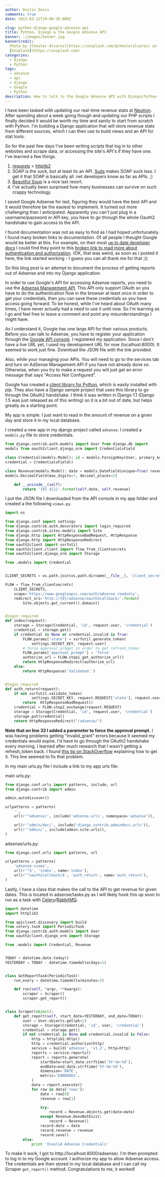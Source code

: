 ```yaml
---
author: Dustin Davis
comments: true
date: 2013-03-12T19:08:39.000Z

slug: python-django-google-adsense-api
title: Python, Django & the Google Adsense API
banner: ./images/banner.jpg
bannerCredit:
  Photo by [Chester Alvarez](https://unsplash.com/@chesteralvarez) on
  [Unsplash](https://unsplash.com)
categories:
  - Django
  - Python
tags:
  - adsense
  - api
  - django
  - Google
  - Python
description: How to talk to the Google Adsense API with Django/Python
---
```


I have been tasked with updating our real-time revenue stats at
[Neutron](http://neutroninteractive.com). After spending about a week going
though and updating our PHP scripts I finally decided it would be worth my time
and sanity to start from scratch with Python. I'm building a Django application
that will store revenue stats from different sources, which I can then use to
build views and an API for stat tools.

So for the past few days I've been writing scripts that log in to other websites
and scrape data, or accessing the site's API's if they have one. I've learned a
few things.

1. [requests](http://docs.python-requests.org/en/latest/) >
   [httplib2](https://code.google.com/p/httplib2/)
2. SOAP is the suck, but at least its an API.
   [Suds](https://fedorahosted.org/suds/) makes SOAP suck less. I get it that
   SOAP is basically all .net developers know as far as APIs. ;)
3. [Beautiful Soup](http://www.crummy.com/software/BeautifulSoup/) is a nice
   last resort.
4. I've actually been surprised how many businesses can survive on such crappy
   technology.

I saved Google Adsense for last, figuring they would have the best API and it
would therefore be the easiest to implement. It turned out more challenging than
I anticipated. Apparently you can't just plug in a username/password or API key,
you have to go through the whole Oauth2 handshake to gain access to the API.

I found documentation was not as easy to find as I had hoped unfortunately. I
found many broken links to documentation. Of all people I thought Google would
be better at this. For example, on their most
[up to date developer docs](https://developers.google.com/adsense/host/v4.1/accounts/reports/generate#auth)
I could find they point to this
[broken link to read more about authentication and authorization](https://developers.google.com/adsense/host/getting_started#auth).
(OK, that was weird, as soon as I posted it here, the link started working - I
guess you can all thank me for that ;))

So this blog post is an attempt to document the process of getting reports out
of Adsense and into my Django application.

In order to use Google's API for accessing Adsense reports, you need to use the
[Adsense Management API](https://developers.google.com/adsense/management/).
This API only support OAuth so you have to do the authentication flow in the
browser at least once in order to get your credentials, then you can save these
credentials so you have access going forward. To be honest, while I've heard
about OAuth many times, I have never actually had a need to use it until now. So
I'm learning as I go and feel free to leave a comment and point any
misunderstandings I might have.

As I understand it, Google has one large API for their various products. Before
you can talk to Adsense, you have to register your application through the
[Google API console](https://code.google.com/apis/console#access). I registered
my application. Since I don't have a live URL yet, I used my development URL for
now (localhost:8000). It seemed to work just fine. Download the JSON file with
the link provided.

Also, while your managing your APIs. You will need to go to the services tab and
turn on AdSense Management API if you have not already done so. Otherwise, when
you try to make a request you will just get an error message that says "Access
Not Configured".

Google has created a
[client library for Python](https://developers.google.com/adsense/management/api-lib/python),
which is easily installed with pip. They also have a Django sample project that
uses this library to go through the OAuth2 handshake. I think it was written in
Django 1.1 (Django 1.5 was just released as of this writing) so it is a bit out
of date, but helps greatly as a starting point.

My app is simple. I just want to read in the amount of revenue on a given day
and store it in my local database.

I created a new app in my django project called `adsense`. I created a
`models.py` file to store credentials.

```python
from django.contrib.auth.models import User from django.db import
models from oauth2client.django_orm import CredentialsField

class Credential(models.Model): id = models.ForeignKey(User, primary_key=True)
credential = CredentialsField()

class Revenue(models.Model): date = models.DateField(unique=True) revenue =
models.DecimalField(max_digits=7, decimal_places=2)

    def __unicode__(self):
        return '{0} ${1}'.format(self.date, self.revenue)
```

I put the JSON file I downloaded from the API console in my app folder and
created a the following `views.py`.

```python
import os

from django.conf import settings
from django.contrib.auth.decorators import login_required
from django.contrib.sites.models import Site
from django.http import HttpResponseBadRequest, HttpResponse
from django.http import HttpResponseRedirect
from oauth2client import xsrfutil
from oauth2client.client import flow_from_clientsecrets
from oauth2client.django_orm import Storage

from .models import Credential


CLIENT_SECRETS = os.path.join(os.path.dirname(__file__), 'client_secrets.json')

FLOW = flow_from_clientsecrets(
    CLIENT_SECRETS,
    scope='https://www.googleapis.com/auth/adsense.readonly',
    redirect_uri='http://{0}/adsense/oauth2callback/'.format(
        Site.objects.get_current().domain))


@login_required
def index(request):
    storage = Storage(Credential, 'id', request.user, 'credential')
    credential = storage.get()
    if credential is None or credential.invalid is True:
        FLOW.params['state'] = xsrfutil.generate_token(
            settings.SECRET_KEY, request.user)
        # force approval prompt in order to get refresh_token
        FLOW.params['approval_prompt'] = 'force'
        authorize_url = FLOW.step1_get_authorize_url()
        return HttpResponseRedirect(authorize_url)
    else:
        return HttpResponse('Validated.')


@login_required
def auth_return(request):
    if not xsrfutil.validate_token(
            settings.SECRET_KEY, request.REQUEST['state'], request.user):
        return  HttpResponseBadRequest()
    credential = FLOW.step2_exchange(request.REQUEST)
    storage = Storage(Credential, 'id', request.user, 'credential')
    storage.put(credential)
    return HttpResponseRedirect("/adsense/")
```

**Note that on line 32 I added a parameter to force the approval prompt.** I was
having problems getting "invalid_grant" errors because it seemed my credentials
would expire. I'd have to go through the OAuth2 handshake every morning. I
learned after much research that I wasn't getting a refresh_token back. I found
[this tip on StackOverflow](http://stackoverflow.com/questions/10827920/google-oauth-refresh-token-is-not-being-received)
explaining how to get it. This line seemed to fix that problem.

In my main urls.py file I include a link to my app urls file:

main urls.py:

```python
from django.conf.urls import patterns, include, url
from django.contrib import admin

admin.autodiscover()

urlpatterns = patterns(
    '',
    url(r'^adsense/', include('adsense.urls', namespace='adsense')),

    url(r'^admin/doc/', include('django.contrib.admindocs.urls')),
    url(r'^admin/', include(admin.site.urls)),
)
```

adsense/urls.py:

```python
from django.conf.urls import patterns, url

urlpatterns = patterns(
    'adsense.views',
    url(r'^$', 'index', name='index'),
    url(r'^oauth2callback/$', 'auth_return', name='auth_return'),
)
```

Lastly, I have a class that makes the call to the API to get revenue for given
dates. This is located in adsense/tasks.py as I will likely hook this up soon to
run as a task with
[Celery](http://www.celeryproject.org/)/[RabbitMQ](http://www.rabbitmq.com/).

```python
import datetime
import httplib2

from apiclient.discovery import build
from celery.task import PeriodicTask
from django.contrib.auth.models import User
from oauth2client.django_orm import Storage

from .models import Credential, Revenue


TODAY = datetime.date.today()
YESTERDAY = TODAY - datetime.timedelta(days=1)


class GetReportTask(PeriodicTask):
    run_every = datetime.timedelta(minutes=2)

    def run(self, *args, **kwargs):
        scraper = Scraper()
        scraper.get_report()


class Scraper(object):
    def get_report(self, start_date=YESTERDAY, end_date=TODAY):
        user = User.objects.get(pk=1)
        storage = Storage(Credential, 'id', user, 'credential')
        credential = storage.get()
        if not credential is None and credential.invalid is False:
            http = httplib2.Http()
            http = credential.authorize(http)
            service = build('adsense', 'v1.2', http=http)
            reports = service.reports()
            report = reports.generate(
                startDate=start_date.strftime('%Y-%m-%d'),
                endDate=end_date.strftime('%Y-%m-%d'),
                dimension='DATE',
                metric='EARNINGS',
            )
            data = report.execute()
            for row in data['rows']:
                date = row[0]
                revenue = row[1]

                try:
                    record = Revenue.objects.get(date=date)
                except Revenue.DoesNotExist:
                    record = Revenue()
                record.date = date
                record.revenue = revenue
                record.save()
        else:
            print 'Invalid Adsense Credentials'
```

To make it work, I got to http://localhost:8000/adsense/. I'm then prompted to
log in to my Google account. I authorize my app to allow Adsense access. The
credentials are then stored in my local database and I can call my Scraper
`get_report()` method. Congratulations to me, it worked!
